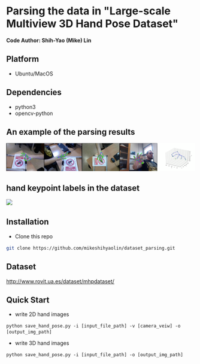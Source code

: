 # Parsing the data in "Large-scale Multiview 3D Hand Pose Dataset"

**Code Author: Shih-Yao (Mike) Lin**

## Platform
+ Ubuntu/MacOS

## Dependencies
+ python3
+ opencv-python

## An example of the parsing results 
![](img/demo_.png)

## hand keypoint labels in the dataset
![](img/hand_lm3d_.png)

## Installation
* Clone this repo
```bash
git clone https://github.com/mikeshihyaolin/dataset_parsing.git
```
## Dataset
http://www.rovit.ua.es/dataset/mhpdataset/

## Quick Start
+ write 2D hand images
```
python save_hand_pose.py -i [input_file_path] -v [camera_veiw] -o [output_img_path]
```

+ write 3D hand images
```
python save_hand_pose.py -i [input_file_path] -o [output_img_path]
```



